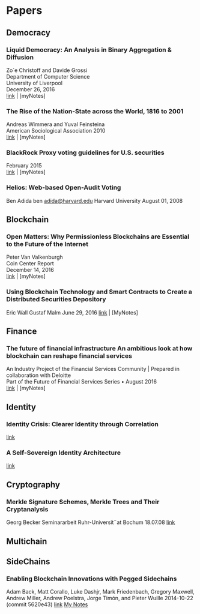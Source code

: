 # Papers

## Democracy

### Liquid Democracy: An Analysis in Binary Aggregation & Diffusion
Zo´e Christoff and Davide Grossi  
Department of Computer Science  
University of Liverpool  
December 26, 2016  
[link](https://arxiv.org/pdf/1612.08048v1.pdf) | [myNotes]

### The Rise of the Nation-State across the World, 1816 to 2001
Andreas Wimmera and Yuval Feinsteina  
American Sociological Association 2010  
[link](http://www.columbia.edu/~aw2951/WimmerFeinstein.pdf) | [myNotes]

### BlackRock Proxy voting guidelines for U.S. securities
February 2015  
[link](https://www.blackrock.com/corporate/en-br/literature/fact-sheet/blk-responsible-investment-guidelines-us.pdf) | [myNotes]

### Helios: Web-based Open-Audit Voting
Ben Adida
ben adida@harvard.edu
Harvard University
August 01, 2008

## Blockchain

### Open Matters: Why Permissionless Blockchains are Essential to the Future of the Internet
Peter Van Valkenburgh  
Coin Center Report  
December 14, 2016  
[link](https://coincenter.org/files/2016-12/openmattersv1-1.pdf) | [myNotes]

### Using Blockchain Technology and Smart Contracts to Create a Distributed Securities Depository
Eric Wall
Gustaf Malm
June 29, 2016
[link](http://lup.lub.lu.se/luur/download?func=downloadFile&recordOId=8885750&fileOId=8885765) | [MyNotes]

## Finance

### The future of financial infrastructure An ambitious look at how blockchain can reshape financial services

An Industry Project of the Financial Services Community | Prepared in collaboration with Deloitte  
Part of the Future of Financial Services Series • August 2016  
[link](http://www3.weforum.org/docs/WEF_The_future_of_financial_infrastructure.pdf) | [myNotes]

## Identity

### Identity Crisis: Clearer Identity through Correlation
[link](https://github.com/WebOfTrustInfo/ID2020DesignWorkshop/blob/master/final-documents/identity-crisis.pdf)

### A Self-Sovereign Identity Architecture
[link](https://github.com/WebOfTrustInfo/ID2020DesignWorkshop/blob/master/topics-and-advance-readings/a-self-sovereign-identity-architecture.pdf)

## Cryptography

### Merkle Signature Schemes, Merkle Trees and Their Cryptanalysis
Georg Becker
Seminararbeit
Ruhr-Universit¨at Bochum
18.07.08
[link](https://www.emsec.rub.de/media/crypto/attachments/files/2011/04/becker_1.pdf)

## Multichain

## SideChains
### Enabling Blockchain Innovations with Pegged Sidechains
Adam Back, Matt Corallo, Luke Dashjr, Mark Friedenbach, Gregory Maxwell, Andrew Miller, Andrew Poelstra, Jorge Timón, and Pieter Wuille
2014-10-22 (commit 5620e43)
[link](https://blockstream.com/sidechains.pdf)
[My Notes](blockchain/papers/sidechain/Enabling-Blockchain-Innovations-with-Pegged-Sidechains.md)

